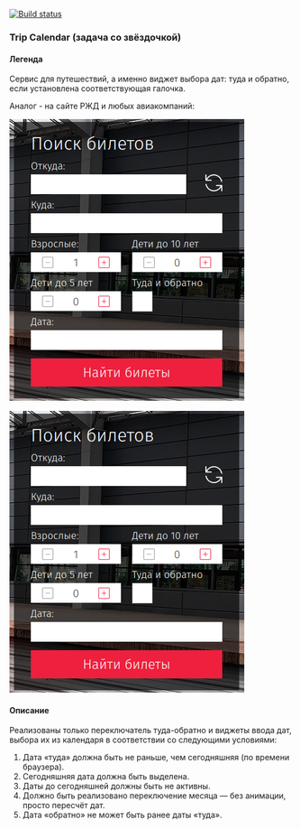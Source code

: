 [![Build status](https://ci.appveyor.com/api/projects/status/y1x8dit5o0fdgiym/branch/main?svg=true)](https://ci.appveyor.com/project/marinaustinovich/ahj-homeworks-form-trip-calendar/branch/main)

### Trip Calendar (задача со звёздочкой)

#### Легенда

Сервис для путешествий, а именно виджет выбора дат: туда и обратно, если установлена соответствующая галочка.

Аналог - на сайте РЖД и любых авиакомпаний:

![](./src/img/trip.png)

![](./src/img/trip.png)

#### Описание

Реализованы только переключатель туда-обратно и виджеты ввода дат, выбора их из календаря в соответствии со следующими условиями:

1. Дата «туда» должна быть не раньше, чем сегодняшняя (по времени браузера).
1. Сегодняшняя дата должна быть выделена.
1. Даты до сегодняшней должны быть не активны.
1. Должно быть реализовано переключение месяца — без анимации, просто пересчёт дат.
1. Дата «обратно» не может быть ранее даты «туда».
